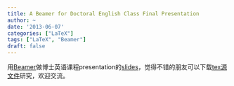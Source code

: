 ```yaml
---
title: A Beamer for Doctoral English Class Final Presentation
author: ~
date: '2013-06-07'
categories: ["LaTeX"]
tags: ["LaTeX", "Beamer"]
draft: false
---
```


用[Beamer](http://en.wikipedia.org/wiki/Beamer_%28LaTeX%29)做博士英语课程presentation的[slides](http://tonytsai.name/materials/TonyTsai+20130604.pdf)，觉得不错的朋友可以下载[tex源文件](http://tonytsai.name/materials/TonyTsai+20130604.tex)研究，欢迎交流。
